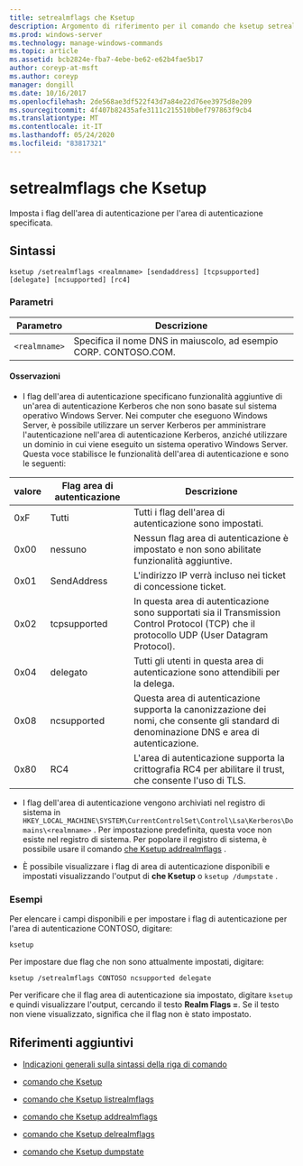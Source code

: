```yaml
---
title: setrealmflags che Ksetup
description: Argomento di riferimento per il comando che ksetup setrealmflags, che imposta i flag dell'area di autenticazione per l'area di autenticazione specificata.
ms.prod: windows-server
ms.technology: manage-windows-commands
ms.topic: article
ms.assetid: bcb2824e-fba7-4ebe-be62-e62b4fae5b17
author: coreyp-at-msft
ms.author: coreyp
manager: dongill
ms.date: 10/16/2017
ms.openlocfilehash: 2de568ae3df522f43d7a84e22d76ee3975d8e209
ms.sourcegitcommit: 4f407b82435afe3111c215510b0ef797863f9cb4
ms.translationtype: MT
ms.contentlocale: it-IT
ms.lasthandoff: 05/24/2020
ms.locfileid: "83817321"
---
```

# <a name="ksetup-setrealmflags"></a>setrealmflags che Ksetup

Imposta i flag dell'area di autenticazione per l'area di autenticazione specificata.

## <a name="syntax"></a>Sintassi

```
ksetup /setrealmflags <realmname> [sendaddress] [tcpsupported] [delegate] [ncsupported] [rc4]
```

### <a name="parameters"></a>Parametri

| Parametro | Descrizione |
| --------- | ----------- |
| `<realmname>` | Specifica il nome DNS in maiuscolo, ad esempio CORP. CONTOSO.COM. |

#### <a name="remarks"></a>Osservazioni

- I flag dell'area di autenticazione specificano funzionalità aggiuntive di un'area di autenticazione Kerberos che non sono basate sul sistema operativo Windows Server. Nei computer che eseguono Windows Server, è possibile utilizzare un server Kerberos per amministrare l'autenticazione nell'area di autenticazione Kerberos, anziché utilizzare un dominio in cui viene eseguito un sistema operativo Windows Server. Questa voce stabilisce le funzionalità dell'area di autenticazione e sono le seguenti:

| valore | Flag area di autenticazione | Descrizione |
| ----- | ---------- | ----------- |
| 0xF | Tutti | Tutti i flag dell'area di autenticazione sono impostati. |
| 0x00 | nessuno | Nessun flag area di autenticazione è impostato e non sono abilitate funzionalità aggiuntive. |
| 0x01 | SendAddress | L'indirizzo IP verrà incluso nei ticket di concessione ticket. |
| 0x02 | tcpsupported | In questa area di autenticazione sono supportati sia il Transmission Control Protocol (TCP) che il protocollo UDP (User Datagram Protocol). |
| 0x04 | delegato | Tutti gli utenti in questa area di autenticazione sono attendibili per la delega. |
| 0x08 | ncsupported | Questa area di autenticazione supporta la canonizzazione dei nomi, che consente gli standard di denominazione DNS e area di autenticazione. |
| 0x80 | RC4 | L'area di autenticazione supporta la crittografia RC4 per abilitare il trust, che consente l'uso di TLS. |

- I flag dell'area di autenticazione vengono archiviati nel registro di sistema in `HKEY_LOCAL_MACHINE\SYSTEM\CurrentControlSet\Control\Lsa\Kerberos\Domains\<realmname>` . Per impostazione predefinita, questa voce non esiste nel registro di sistema. Per popolare il registro di sistema, è possibile usare il comando [che Ksetup addrealmflags](ksetup-addrealmflags.md) .

- È possibile visualizzare i flag di area di autenticazione disponibili e impostati visualizzando l'output di **che Ksetup** o `ksetup /dumpstate` .

### <a name="examples"></a>Esempi

Per elencare i campi disponibili e per impostare i flag di autenticazione per l'area di autenticazione CONTOSO, digitare:

```
ksetup
```

Per impostare due flag che non sono attualmente impostati, digitare:

```
ksetup /setrealmflags CONTOSO ncsupported delegate
```

Per verificare che il flag area di autenticazione sia impostato, digitare `ksetup` e quindi visualizzare l'output, cercando il testo **Realm Flags =**. Se il testo non viene visualizzato, significa che il flag non è stato impostato.

## <a name="additional-references"></a>Riferimenti aggiuntivi

- [Indicazioni generali sulla sintassi della riga di comando](command-line-syntax-key.md)

- [comando che Ksetup](ksetup.md)

- [comando che Ksetup listrealmflags](ksetup-listrealmflags.md)

- [comando che Ksetup addrealmflags](ksetup-addrealmflags.md)

- [comando che Ksetup delrealmflags](ksetup-delrealmflags.md)

- [comando che Ksetup dumpstate](ksetup-dumpstate.md)
